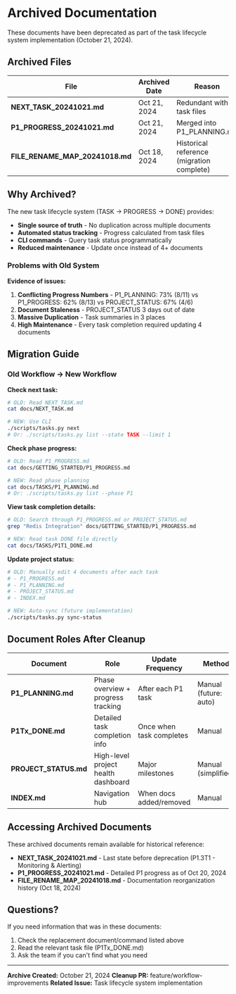 # Archived Documentation

These documents have been deprecated as part of the task lifecycle system implementation (October 21, 2024).

## Archived Files

| File | Archived Date | Reason | Replacement |
|------|---------------|--------|-------------|
| **NEXT_TASK_20241021.md** | Oct 21, 2024 | Redundant with task files | `./scripts/tasks.py next` command |
| **P1_PROGRESS_20241021.md** | Oct 21, 2024 | Merged into P1_PLANNING.md | See docs/TASKS/P1_PLANNING.md |
| **FILE_RENAME_MAP_20241018.md** | Oct 18, 2024 | Historical reference (migration complete) | N/A - migration completed |

## Why Archived?

The new task lifecycle system (TASK → PROGRESS → DONE) provides:
- **Single source of truth** - No duplication across multiple documents
- **Automated status tracking** - Progress calculated from task files
- **CLI commands** - Query task status programmatically
- **Reduced maintenance** - Update once instead of 4+ documents

### Problems with Old System

**Evidence of issues:**
1. **Conflicting Progress Numbers** - P1_PLANNING: 73% (8/11) vs P1_PROGRESS: 62% (8/13) vs PROJECT_STATUS: 67% (4/6)
2. **Document Staleness** - PROJECT_STATUS 3 days out of date
3. **Massive Duplication** - Task summaries in 3 places
4. **High Maintenance** - Every task completion required updating 4 documents

## Migration Guide

### Old Workflow → New Workflow

**Check next task:**
```bash
# OLD: Read NEXT_TASK.md
cat docs/NEXT_TASK.md

# NEW: Use CLI
./scripts/tasks.py next
# Or: ./scripts/tasks.py list --state TASK --limit 1
```

**Check phase progress:**
```bash
# OLD: Read P1_PROGRESS.md
cat docs/GETTING_STARTED/P1_PROGRESS.md

# NEW: Read phase planning
cat docs/TASKS/P1_PLANNING.md
# Or: ./scripts/tasks.py list --phase P1
```

**View task completion details:**
```bash
# OLD: Search through P1_PROGRESS.md or PROJECT_STATUS.md
grep "Redis Integration" docs/GETTING_STARTED/P1_PROGRESS.md

# NEW: Read task DONE file directly
cat docs/TASKS/P1T1_DONE.md
```

**Update project status:**
```bash
# OLD: Manually edit 4 documents after each task
# - P1_PROGRESS.md
# - P1_PLANNING.md
# - PROJECT_STATUS.md
# - INDEX.md

# NEW: Auto-sync (future implementation)
./scripts/tasks.py sync-status
```

## Document Roles After Cleanup

| Document | Role | Update Frequency | Method |
|----------|------|------------------|--------|
| **P1_PLANNING.md** | Phase overview + progress tracking | After each P1 task | Manual (future: auto) |
| **P1Tx_DONE.md** | Detailed task completion info | Once when task completes | Manual |
| **PROJECT_STATUS.md** | High-level project health dashboard | Major milestones | Manual (simplified) |
| **INDEX.md** | Navigation hub | When docs added/removed | Manual |

## Accessing Archived Documents

These archived documents remain available for historical reference:

- **NEXT_TASK_20241021.md** - Last state before deprecation (P1.3T1 - Monitoring & Alerting)
- **P1_PROGRESS_20241021.md** - Detailed P1 progress as of Oct 20, 2024
- **FILE_RENAME_MAP_20241018.md** - Documentation reorganization history (Oct 18, 2024)

## Questions?

If you need information that was in these documents:
1. Check the replacement document/command listed above
2. Read the relevant task file (P1Tx_DONE.md)
3. Ask the team if you can't find what you need

---

**Archive Created:** October 21, 2024
**Cleanup PR:** feature/workflow-improvements
**Related Issue:** Task lifecycle system implementation
